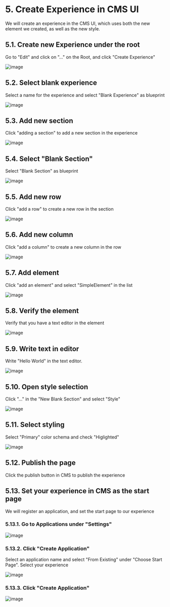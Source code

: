 # 5. Create Experience in CMS UI
We will create an experience in the CMS UI, which uses both the new element we created, as well as the new style.

## 5.1. Create new Experience under the root
Go to "Edit" and click on "..." on the Root, and click "Create Experience"

![image](https://github.com/user-attachments/assets/5bbce34d-2b63-43b6-9ee7-35dc45aa1694)

## 5.2. Select blank experience
Select a name for the experience and select "Blank Experience" as blueprint

![image](https://github.com/user-attachments/assets/2b85c394-fa27-42c1-8ad5-8400c045030e)

## 5.3. Add new section
Click "adding a section" to add a new section in the experience

![image](https://github.com/user-attachments/assets/f8dd48f6-3b6e-4143-b6a9-68128d086eb4)

## 5.4. Select "Blank Section"
Select "Blank Section" as blueprint

![image](https://github.com/user-attachments/assets/226d3ae0-af92-491b-aba1-4317c6dbce6b)

## 5.5. Add new row
Click "add a row" to create a new row in the section

![image](https://github.com/user-attachments/assets/ec87804e-9feb-4291-ab2d-35a82f06182a)

## 5.6. Add new column
Click "add a column" to create a new column in the row

![image](https://github.com/user-attachments/assets/e1fe6dd7-6ae5-4eb7-ae1a-93ceb62a5a82)

## 5.7. Add element
Click "add an element" and select "SimpleElement" in the list

![image](https://github.com/user-attachments/assets/25694607-09c9-4791-b7c4-04836b1f36f8)

## 5.8. Verify the element
Verify that you have a text editor in the element

![image](https://github.com/user-attachments/assets/da8b1501-f893-4e42-995b-d6272c45cd54)

## 5.9. Write text in editor
Write "Hello World" in the text editor.

![image](https://github.com/user-attachments/assets/f0ab7818-ca90-4837-bf35-5f1083c1efc5)

## 5.10. Open style selection
Click "..." in the "New Blank Section" and select "Style"

![image](https://github.com/user-attachments/assets/f85f9171-a9e8-4f31-8c7c-c12a645ab799)

## 5.11. Select styling
Select "Primary" color schema and check "Higlighted"

![image](https://github.com/user-attachments/assets/eb878014-af2f-4177-8d83-c447297b7b7a)

## 5.12. Publish the page
Click the publish button in CMS to publish the experience

## 5.13. Set your experience in CMS as the start page
We will register an application, and set the start page to our experience

### 5.13.1. Go to Applications under "Settings"
![image](https://github.com/user-attachments/assets/7be69a8d-99bb-4adc-8632-b57f1b2f6b46)

### 5.13.2. Click "Create Application"
Select an application name and select "From Existing" under "Choose Start Page". Select your experience

![image](https://github.com/user-attachments/assets/293cf651-1e03-4503-b1f1-d0f637cfb634)

### 5.13.3. Click "Create Application"
![image](https://github.com/user-attachments/assets/5be88ecb-b7af-4576-b8b3-2c3167b58cd8)
